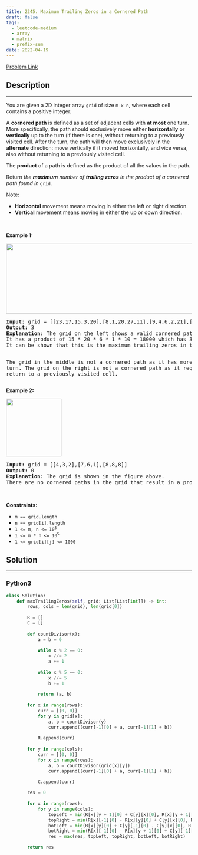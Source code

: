 ```yaml
---
title: 2245. Maximum Trailing Zeros in a Cornered Path
draft: false
tags: 
  - leetcode-medium
  - array
  - matrix
  - prefix-sum
date: 2022-04-19
---
```


[Problem Link](https://leetcode.com/problems/maximum-trailing-zeros-in-a-cornered-path/)

## Description

---
<p>You are given a 2D integer array <code>grid</code> of size <code>m x n</code>, where each cell contains a positive integer.</p>

<p>A <strong>cornered path</strong> is defined as a set of adjacent cells with <strong>at most</strong> one turn. More specifically, the path should exclusively move either <strong>horizontally</strong> or <strong>vertically</strong> up to the turn (if there is one), without returning to a previously visited cell. After the turn, the path will then move exclusively in the <strong>alternate</strong> direction: move vertically if it moved horizontally, and vice versa, also without returning to a previously visited cell.</p>

<p>The <strong>product</strong> of a path is defined as the product of all the values in the path.</p>

<p>Return <em>the <strong>maximum</strong> number of <strong>trailing zeros</strong> in the product of a cornered path found in </em><code>grid</code>.</p>

<p>Note:</p>

<ul>
	<li><strong>Horizontal</strong> movement means moving in either the left or right direction.</li>
	<li><strong>Vertical</strong> movement means moving in either the up or down direction.</li>
</ul>

<p>&nbsp;</p>
<p><strong class="example">Example 1:</strong></p>
<img alt="" src="https://assets.leetcode.com/uploads/2022/03/23/ex1new2.jpg" style="width: 577px; height: 190px;" />
<pre>
<strong>Input:</strong> grid = [[23,17,15,3,20],[8,1,20,27,11],[9,4,6,2,21],[40,9,1,10,6],[22,7,4,5,3]]
<strong>Output:</strong> 3
<strong>Explanation:</strong> The grid on the left shows a valid cornered path.
It has a product of 15 * 20 * 6 * 1 * 10 = 18000 which has 3 trailing zeros.
It can be shown that this is the maximum trailing zeros in the product of a cornered path.

The grid in the middle is not a cornered path as it has more than one turn.
The grid on the right is not a cornered path as it requires a return to a previously visited cell.
</pre>

<p><strong class="example">Example 2:</strong></p>
<img alt="" src="https://assets.leetcode.com/uploads/2022/03/25/ex2.jpg" style="width: 150px; height: 157px;" />
<pre>
<strong>Input:</strong> grid = [[4,3,2],[7,6,1],[8,8,8]]
<strong>Output:</strong> 0
<strong>Explanation:</strong> The grid is shown in the figure above.
There are no cornered paths in the grid that result in a product with a trailing zero.
</pre>

<p>&nbsp;</p>
<p><strong>Constraints:</strong></p>

<ul>
	<li><code>m == grid.length</code></li>
	<li><code>n == grid[i].length</code></li>
	<li><code>1 &lt;= m, n &lt;= 10<sup>5</sup></code></li>
	<li><code>1 &lt;= m * n &lt;= 10<sup>5</sup></code></li>
	<li><code>1 &lt;= grid[i][j] &lt;= 1000</code></li>
</ul>


## Solution

---
### Python3
``` py title='maximum-trailing-zeros-in-a-cornered-path'
class Solution:
    def maxTrailingZeros(self, grid: List[List[int]]) -> int:
        rows, cols = len(grid), len(grid[0])
        
        R = []
        C = []
        
        def countDivisor(x):
            a = b = 0
            
            while x % 2 == 0:
                x //= 2
                a += 1
            
            while x % 5 == 0:
                x //= 5
                b += 1
            
            return (a, b)
        
        for x in range(rows):
            curr = [(0, 0)]
            for y in grid[x]:
                a, b = countDivisor(y)
                curr.append((curr[-1][0] + a, curr[-1][1] + b))
                
            R.append(curr)
        
        for y in range(cols):
            curr = [(0, 0)]
            for x in range(rows):
                a, b = countDivisor(grid[x][y])
                curr.append((curr[-1][0] + a, curr[-1][1] + b))
            
            C.append(curr)

        res = 0
        
        for x in range(rows):
            for y in range(cols):
                topLeft = min(R[x][y + 1][0] + C[y][x][0], R[x][y + 1][1] + C[y][x][1])
                topRight = min(R[x][-1][0] - R[x][y][0] + C[y][x][0], R[x][-1][1] - R[x][y][1] + C[y][x][1])
                botLeft = min(R[x][y][0] + C[y][-1][0] - C[y][x][0], R[x][y][1] + C[y][-1][1] - C[y][x][1])
                botRight = min(R[x][-1][0] - R[x][y + 1][0] + C[y][-1][0] - C[y][x][0], R[x][-1][1] - R[x][y + 1][1] + C[y][-1][1] - C[y][x][1])
                res = max(res, topLeft, topRight, botLeft, botRight)

        return res
```

